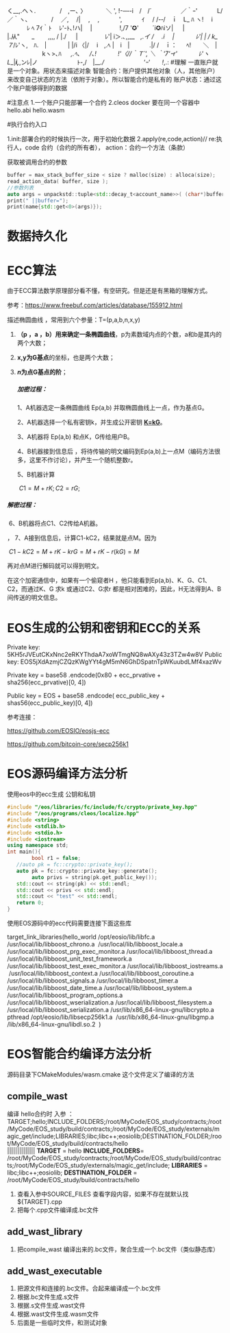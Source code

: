 
く__,.ヘヽ.　　　　/　,ー､ 〉
　　　＼ ', !-─‐-i　/　/´
　　　 　 ／｀ｰ'　　　 L/／｀ヽ､
　　 　 /　 ／,　 /|　 ,　 ,　　　 ',
　　　ｲ 　/ /-‐/　ｉ　L_ ﾊ ヽ!　 i
　　　 ﾚ ﾍ 7ｲ｀ﾄ　 ﾚ'-ﾄ､!ハ|　 |
　　　　 !,/7 '✪'　　 ´i✪ﾊiソ| 　 |　　　
　　　　 |.从"　　_　　 ,,,, / |./ 　 |
　　　　 ﾚ'| i＞.､,,__　_,.イ / 　.i 　|
　　　 ﾚ'| | / k_７_/ﾚ'ヽ,　ﾊ.　|
　　　 | |/i 〈|/　 i　,.ﾍ |　i　|
　　　.|/ /　ｉ： 　 ﾍ!　　＼　|
　　　 　 　 kヽ>､ﾊ 　 _,.ﾍ､ 　 /､!
　　　 !'〈//｀Ｔ´', ＼ ｀'7'ｰr'
　　　 ﾚ'ヽL__|___i,___,ンﾚ|ノ
　　　 　　　ﾄ-,/　|___./
　　　 　　　'ｰ'　　!_,.:
#理解
一直账户就是一个对象。用状态来描述对象
智能合约：账户提供其他对象（人，其他账户）来改变自己状态的方法（依附于对象）。所以智能合约是私有的
账户状态：通过这个账户能够得到的数据

#注意点
1.一个账户只能部署一个合约
2.cleos docker 要在同一个容器中 hello.abi hello.wasm

#执行合约入口

1.init:部署合约的时候执行一次，用于初始化数据
2.apply(re,code,action)// re:执行人，code 合约（合约的所有者）， action：合约一个方法（条款）

获取被调用合约的参数
```c++
buffer = max_stack_buffer_size < size ? malloc(size) : alloca(size);
read_action_data( buffer, size );
//参数列表
auto args = unpackstd::tuple<std::decay_t<account_name>>( (char*)buffer, size );
print(" ||buffer=");
print(name{std::get<0>(args)});
```

# 数据持久化

# ECC算法

由于ECC算法数学原理部分看不懂，有空研究。但是还是有黑箱的理解方式。

参考：https://www.freebuf.com/articles/database/155912.html

描述椭圆曲线 ，常用到六个参量：T=(p,a,b,n,x,y)

1. **（p ，a ，b）用来确定一条椭圆曲线**，p为素数域内点的个数，a和b是其内的两个大数；

2.  **x,y为G基点**的坐标，也是两个大数；

3. **$n$为点G基点的阶**；

   ##### 加密过程：

   1、A机器选定一条椭圆曲线 Ep(a,b) 并取椭圆曲线上一点，作为基点G。

   2、A机器选择一个私有密钥k，并生成公开密钥 <u>**K=kG**</u>。

   3、A机器将 Ep(a,b) 和点K，G传给用户B。

   4、B机器接到信息后 ，将待传输的明文编码到Ep(a,b)上一点M（编码方法很多，这里不作讨论），并产生一个随机整数r。

   5、B机器计算

   ​                  $C1 = M + rK;     C2 = rG;$

#####         解密过程：

​        6、B机器将点C1、C2传给A机器。

，    7、A接到信息后，计算C1-kC2，结果就是点M。因为

​                        $C1 - kC2 = M + rK  -  krG  =  M + rK - r(kG) = M$

再对点M进行解码就可以得到明文。

在这个加密通信中，如果有一个偷窥者H ，他只能看到Ep(a,b)、K、G、C1、C2，而通过K、G 求k 或通过C2、G求r 都是相对困难的，因此，H无法得到A、B间传送的明文信息。

# EOS生成的公钥和密钥和ECC的关系

Private key: 5KH5rJVEutCKxNnc2eRKYThdaA7xoWTmgNQ8wAXy43z3TZw4w8V
Public key: EOS5jXdAzmjCZQzKWgYYt4gM5mN6GhDSpatnTpWKuubdLMf4xazWv

Private key  =  base58 .endcode(0x80 + ecc_prvative + sha256(ecc_prvative)[0, 4])

Public key = EOS + base58 .endcode( ecc_public_key + shas56(ecc_public_key)[0, 4])

参考连接：

https://github.com/EOSIO/eosjs-ecc

https://github.com/bitcoin-core/secp256k1

# EOS源码编译方法分析

使用eos中的ecc生成 公钥和私钥

```c++
#include "/eos/libraries/fc/include/fc/crypto/private_key.hpp"
#include "/eos/programs/cleos/localize.hpp"
#include <string>
#include <stdlib.h>
#include <stdio.h>
#include <iostream>
using namespace std;
int main(){
        bool r1 = false;
   //auto pk = fc::crypto::private_key();
   auto pk = fc::crypto::private_key::generate();
        auto privs = string(pk.get_public_key());
   std::cout << string(pk) << std::endl;
   std::cout << privs << std::endl;
   std::cout << "test" << std::endl;
   return 0;
}
```

使用EOS源码中的ecc代码需要连接下面这些库

target_link_libraries(hello_world /opt/eosio/lib/libfc.a
​        /usr/local/lib/libboost_chrono.a
​        /usr/local/lib/libboost_locale.a
​        /usr/local/lib/libboost_prg_exec_monitor.a
​        /usr/local/lib/libboost_thread.a
​        /usr/local/lib/libboost_unit_test_framework.a
​        /usr/local/lib/libboost_test_exec_monitor.a
​        /usr/local/lib/libboost_iostreams.a
​        /usr/local/lib/libboost_context.a
​        /usr/local/lib/libboost_coroutine.a
​        /usr/local/lib/libboost_signals.a
​        /usr/local/lib/libboost_timer.a
​        /usr/local/lib/libboost_date_time.a
​        /usr/local/lib/libboost_system.a
​        /usr/local/lib/libboost_program_options.a
​        /usr/local/lib/libboost_wserialization.a
​        /usr/local/lib/libboost_filesystem.a
​        /usr/local/lib/libboost_serialization.a
​        /usr/lib/x86_64-linux-gnu/libcrypto.a
​        pthread
​        /opt/eosio/lib/libsecp256k1.a
​        /usr/lib/x86_64-linux-gnu/libgmp.a
​        /lib/x86_64-linux-gnu/libdl.so.2
​        )

# EOS智能合约编译方法分析
源码目录下CMakeModules/wasm.cmake 这个文件定义了编译的方法

## compile_wast
编译 hello合约时
入参 ：
TARGET;hello;INCLUDE_FOLDERS;/root/MyCode/EOS_study/contracts;/root/MyCode/EOS_study/build/contracts;/root/MyCode/EOS_study/externals/magic_get/include;LIBRARIES;libc;libc++;eosiolib;DESTINATION_FOLDER;/root/MyCode/EOS_study/build/contracts/hello   
||||||||||||||
**TARGET** = hello
**INCLUDE_FOLDERS**= /root/MyCode/EOS_study/contracts;/root/MyCode/EOS_study/build/contracts;/root/MyCode/EOS_study/externals/magic_get/include;
**LIBRARIES** = libc;libc++;eosiolib;
**DESTINATION_FOLDER** = /root/MyCode/EOS_study/build/contracts/hello

1. 查看入参中SOURCE_FILES 查看字段内容，如果不存在就默认找 ${TARGET}.cpp
2. 把每个.cpp文件编译成.bc文件

## add_wast_library
1. 把compile_wast 编译出来的.bc文件，聚合生成一个.bc文件（类似静态库）

## add_wast_executable
1. 把源文件和连接的.bc文件。合起来编译成一个.bc文件
2. 根据.bc文件生成.s文件
3. 根据.s文件生成.wast文件
4. 根据.wast文件生成.wasm文件
5. 后面是一些临时文件，和测试对象
